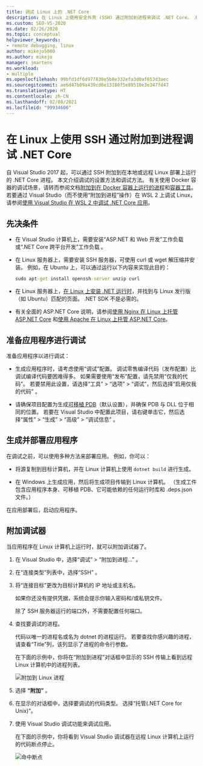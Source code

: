 ```yaml
---
title: 调试 Linux 上的 .NET Core
description: 在 Linux 上使用安全外壳 (SSH) 通过附加到进程来调试 .NET Core。 准备应用进行调试。 构建并部署应用。 附加调试程序。
ms.custom: SEO-VS-2020
ms.date: 02/26/2020
ms.topic: conceptual
helpviewer_keywords:
- remote debugging, linux
author: mikejo5000
ms.author: mikejo
manager: jmartens
ms.workload:
- multiple
ms.openlocfilehash: 99bfd1df6d977830e5b8e332efa3d0af653d3aec
ms.sourcegitcommit: ae6d47b09a439cd0e13180f5e89510e3e347fd47
ms.translationtype: HT
ms.contentlocale: zh-CN
ms.lasthandoff: 02/08/2021
ms.locfileid: "99934606"
---
```

# <a name="debug-net-core-on-linux-using-ssh-by-attaching-to-a-process"></a>在 Linux 上使用 SSH 通过附加到进程调试 .NET Core

自 Visual Studio 2017 起，可以通过 SSH 附加到在本地或远程 Linux 部署上运行的 .NET Core 进程。 本文介绍调试的设置方法和调试方法。 有关使用 Docker 容器的调试场景，请转而参阅文档[附加到在 Docker 容器上运行的进程](../debugger/attach-to-process-running-in-docker-container.md)和[容器工具](../containers/edit-and-refresh.md)。 若要通过 Visual Studio（而不使用“附加到进程”操作）在 WSL 2 上调试 Linux，请参阅[使用 Visual Studio 在 WSL 2 中调试 .NET Core 应用](../debugger/debug-dotnet-core-in-wsl-2.md)。

## <a name="prerequisites"></a>先决条件

- 在 Visual Studio 计算机上，需要安装“ASP.NET 和 Web 开发”工作负载或“.NET Core 跨平台开发”工作负载 。

- 在 Linux 服务器上，需要安装 SSH 服务器，可使用 curl 或 wget 解压缩并安装。 例如，在 Ubuntu 上，可以通过运行以下内容来实现此目的：

  ``` cmd
  sudo apt-get install openssh-server unzip curl
  ```

- 在 Linux 服务器上，[在 Linux 上安装 .NET 运行时](/dotnet/core/install/linux)，并找到与 Linux 发行版（如 Ubuntu）匹配的页面。 .NET SDK 不是必需的。

- 有关全面的 ASP.NET Core 说明，请参阅[使用 Nginx 在 Linux 上托管 ASP.NET Core](/aspnet/core/host-and-deploy/linux-nginx) 和[使用 Apache 在 Linux 上托管 ASP.NET Core](/aspnet/core/host-and-deploy/linux-apache)。

## <a name="prepare-your-application-for-debugging"></a>准备应用程序进行调试

准备应用程序以进行调试：

- 生成应用程序时，请考虑使用“调试”配置。 调试零售编译代码（发布配置）比调试编译代码要困难得多。 如果需要使用“发布”配置，请先禁用“仅我的代码”。 若要禁用此设置，请选择“工具” > “选项” > “调试”，然后选择“启用仅我的代码”   。

- 请确保项目配置为生成[可移植 PDB](https://github.com/OmniSharp/omnisharp-vscode/wiki/Portable-PDBs)（默认设置），并确保 PDB 与 DLL 位于相同的位置。 若要在 Visual Studio 中配置此项目，请右键单击它，然后选择“属性” > “生成” > “高级” > “调试信息”   。

## <a name="build-and-deploy-the-application"></a>生成并部署应用程序

在调试之前，可以使用多种方法来部署应用。 例如，你可以：

- 将源复制到目标计算机，并在 Linux 计算机上使用 ```dotnet build``` 进行生成。

- 在 Windows 上生成应用，然后将生成项目传输到 Linux 计算机。 （生成工件包含应用程序本身、可移植 PDB、它可能依赖的任何运行时库和 .deps.json 文件。）

在应用部署后，启动应用程序。

## <a name="attach-the-debugger"></a>附加调试器

当应用程序在 Linux 计算机上运行时，就可以附加调试器了。

1. 在 Visual Studio 中，选择“调试” > “附加到进程…” 。

1. 在“连接类型”列表中，选择“SSH” 。

1. 将“连接目标”更改为目标计算机的 IP 地址或主机名。

   如果你还没有提供凭据，系统会提示你输入密码和/或私钥文件。

   除了 SSH 服务器运行的端口外，不需要配置任何端口。

1. 查找要调试的进程。

   代码以唯一的进程名或名为 dotnet 的进程运行。 若要查找你感兴趣的进程，请查看“Title”列，该列显示了进程的命令行参数。

   在下面的示例中，你将在“附加到进程”对话框中显示的 SSH 传输上看到远程 Linux 计算机中的进程列表。

   ![附加到 Linux 进程](media/remote-debug-linux-over-ssh-attach.png)

1. 选择 **“附加”** 。

1. 在显示的对话框中，选择要调试的代码类型。 选择“托管(.NET Core for Unix)”。

1. 使用 Visual Studio 调试功能来调试应用。

   在下面的示例中，你将看到 Visual Studio 调试器在远程 Linux 计算机上运行的代码断点停止。

   ![命中断点](media/remote-debug-linux-over-ssh-hit-breakpoint.png)